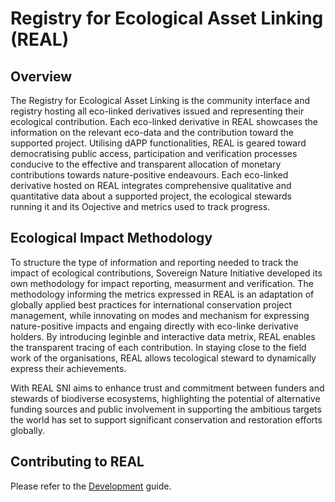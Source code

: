 # Registry for Ecological Asset Linking (REAL)

## Overview

The Registry for Ecological Asset Linking is the community interface and registry hosting all eco-linked derivatives issued and representing their ecological contribution. Each eco-linked derivative in REAL showcases the information on the relevant eco-data and the contribution toward the supported project. Utilising dAPP functionalities, REAL is geared toward democratising public access, participation and verification processes conducive to the effective and transparent allocation of monetary contributions towards nature-positive endeavours. Each eco-linked derivative hosted on REAL integrates comprehensive qualitative and quantitative data about a supported project, the ecological stewards running it and its Oojective and metrics used to track progress.

## Ecological Impact Methodology

To structure the type of information and reporting needed to track the impact of ecological contributions, Sovereign Nature Initiative developed its own methodology for impact reporting, measurment and verification. The methodology informing the metrics expressed in REAL is an adaptation of globally applied best practices for international conservation project management, while innovating on modes and mechanism for expressing nature-positive impacts and engaing directly with eco-linke derivative holders. By introducing leginble and interactive data metrix, REAL enables the transparent tracing of each contribution. In staying close to the field work of the organisations, REAL allows tecological steward to dynamically express their achievements.

With REAL SNI aims to enhance trust and commitment between funders and stewards of biodiverse ecosystems, highlighting the potential of alternative funding sources and public involvement in supporting the ambitious targets the world has set to support significant conservation and restoration efforts globally.


## Contributing to REAL

Please refer to the [Development](development.md) guide.
